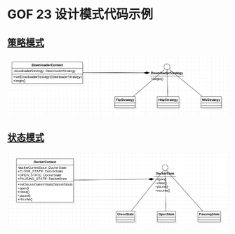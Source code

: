 # GOF 23 设计模式代码示例

## [策略模式](https://github.com/huanghyw/gof23-example/tree/master/src/com/hyw/gof23/strategy)
![状态模式](https://github.com/huanghyw/gof23-example/blob/master/gitresource/strategy.png)

## [状态模式](https://github.com/huanghyw/gof23-example/tree/master/src/com/hyw/gof23/state)
![状态模式](https://github.com/huanghyw/gof23-example/blob/master/gitresource/state.png)
